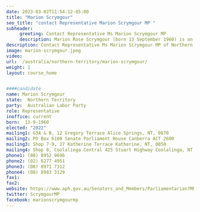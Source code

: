 ```yaml
---
date: 2023-03-02T11:54:12-05:00
title: "Marion Scrymgour"
seo_title: "contact Representative Marion Scrymgour MP "
subheader:
     greeting: Contact Representative Ms Marion Scrymgour MP
     description: Marion Rose Scrymgour (born 13 September 1960) is an Australian politician and the current MP for Lingiari. She was a member of the Northern Territory Legislative Assembly from 2001 to 2012, representing the electorate of Arafura. She was the Labor Party Deputy Chief Minister of the Northern Territory from November 2007 until February 2009, and was the highest-ranked Indigenous Australian woman in government in Australia's history. She was also the first Indigenous woman to be elected to the Northern Territory Parliament.
description: Contact Representative Ms Marion Scrymgour MP of Northern Territory. Contact information for Ms Marion Scrymgour MP includes email address, phone number, and mailing address.
image: marion-scrymgour.jpeg
video:
url:  /australia/northern-territory/marion-scrymgour/
weight: 1
layout: course_home


####candidate
name: Marion Scrymgour 
state:	Northern Territory
party:	Australian Labor Party
role: Representative
inoffice: current
born:  13-9-1960
elected: "2022"
mailing1: G3A & B, 12 Gregory Terrace Alice Springs, NT, 0870
mailing2: PO Box 6100 Senate Parliament House Canberra ACT 2600
mailing3: Shop 7-9, 27 Katherine Terrace Katherine, NT, 0850
mailing4: Shop 8, Coolalinga Central 425 Stuart Highway Coolalinga, NT, 0835
phone1:	(08) 8952 9696
phone2: (02) 6277 4951
phone3: (08) 8971 7312
phone4: (08) 8983 3129
fax1:
fax2:
website: https://www.aph.gov.au/Senators_and_Members/Parliamentarian?MPID=F2S
twitter: ScrymgourMP
facebook: marionscrymgourmp
---
```

